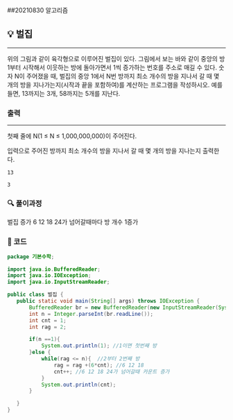 ##20210830 알고리즘

## 💡 벌집
---

위의 그림과 같이 육각형으로 이루어진 벌집이 있다. 그림에서 보는 바와 같이 중앙의 방 1부터 시작해서 이웃하는 방에 돌아가면서 1씩 증가하는 번호를 주소로 매길 수 있다. 숫자 N이 주어졌을 때, 벌집의 중앙 1에서 N번 방까지 최소 개수의 방을 지나서 갈 때 몇 개의 방을 지나가는지(시작과 끝을 포함하여)를 계산하는 프로그램을 작성하시오. 예를 들면, 13까지는 3개, 58까지는 5개를 지난다.
### 출력
---
첫째 줄에 N(1 ≤ N ≤ 1,000,000,000)이 주어진다.

입력으로 주어진 방까지 최소 개수의 방을 지나서 갈 때 몇 개의 방을 지나는지 출력한다.
```
13
```
```
3
```
### 🔍 풀이과정
벌집 증가
6 12 18 24가 넘어갈때마다 방 개수 1증가

 ###  👻 코드 

 ```java
package 기본수학;

import java.io.BufferedReader;
import java.io.IOException;
import java.io.InputStreamReader;

public class 벌집 {
    public static void main(String[] args) throws IOException {
        BufferedReader br = new BufferedReader(new InputStreamReader(System.in));
        int n = Integer.parseInt(br.readLine());
        int cnt = 1;
        int rag = 2;

        if(n ==1){
            System.out.println(1); //1이면 첫번째 방
        }else {
            while(rag <= n){  //2부터 2번째 방
                rag = rag +(6*cnt); //6 12 18
                cnt++; //6 12 18 24가 넘어갈때 카운트 증가
            }
            System.out.println(cnt);
        }

    }
}


```

 

